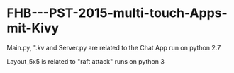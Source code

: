 # FHB---PST-2015-multi-touch-Apps-mit-Kivy

Main.py, ".kv and Server.py are related to the Chat App
run on python 2.7

Layout_5x5 is related to "raft attack"
runs on python 3
